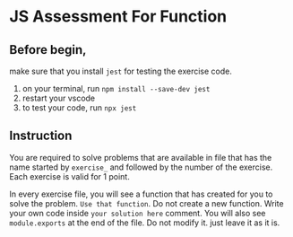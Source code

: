 # JS Assessment For Function

## Before begin,

make sure that you install `jest` for testing the exercise code.

1. on your terminal, run `npm install --save-dev jest`
2. restart your vscode
3. to test your code, run `npx jest`

## Instruction

You are required to solve problems that are available in file that has the name started by `exercise_` and followed by the number of the exercise.
Each exercise is valid for 1 point.

In every exercise file, you will see a function that has created for you to solve the problem. `Use that function`. Do not create a new function.
Write your own code inside `your solution here` comment.
You will also see `module.exports` at the end of the file. Do not modify it. just leave it as it is.
